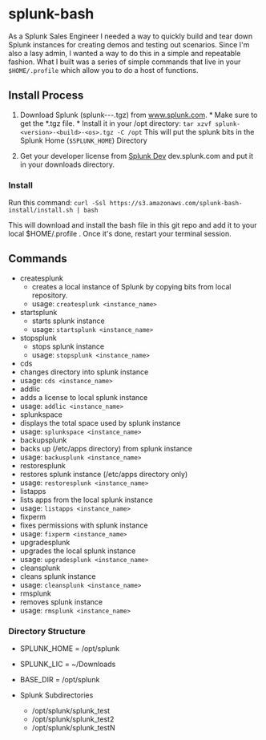 # splunk-bash
As a Splunk Sales Engineer I needed a way to quickly build and tear down Splunk instances for creating demos and testing out scenarios. Since I'm also a lasy admin, I wanted a way to do this in a simple and repeatable fashion. What I built was a series of simple commands that live in your `$HOME/.profile` which allow you to do a host of functions. 

## Install Process

1. Download Splunk (splunk-<version>-<build>-<os>.tgz) from www.splunk.com. * Make sure to get the *.tgz file. * Install it in your /opt directory: `tar xzvf splunk-<version>-<build>-<os>.tgz -C /opt` This will put the splunk bits in the Splunk Home (`$SPLUNK_HOME`) Directory
  
2. Get your developer license from [Splunk Dev](dev.splunk.com) dev.splunk.com and put it in your downloads directory.

### Install 

Run this command:
`curl -Ssl https://s3.amazonaws.com/splunk-bash-install/install.sh | bash`

This will download and install the bash file in this git repo and add it to your local $HOME/.profile . Once it's done, restart your terminal session.

## Commands

- createsplunk 
  - creates a local instance of Splunk by copying bits from local repository. 
  - usage: `createsplunk <instance_name>`  
- startsplunk   
  - starts splunk instance
  - usage: `startsplunk <instance_name>`
- stopsplunk
  - stops splunk instance
  - usage: `stopsplunk <instance_name>`
- cds
 - changes directory into splunk instance
 - usage: `cds <instance_name>`
- addlic
 - adds a license to local splunk instance
 - usage: `addlic <instance_name>`
- splunkspace
 - displays the total space used by splunk instance
 - usage: `splunkspace <instance_name>`
- backupsplunk
 - backs up (/etc/apps directory) from splunk instance
 - usage: `backusplunk <instance_name>`
- restoresplunk
 - restores splunk instance (/etc/apps directory only)
 - usage: `restoresplunk <instance_name>`
- listapps
 - lists apps from the local splunk instance
 - usage: `listapps <instance_name>`
- fixperm
 - fixes permissions with splunk instance
 - usage: `fixperm <instance_name>`
- upgradesplunk
 - upgrades the local splunk instance
 - usage: `upgradesplunk <instance_name>`
- cleansplunk
 - cleans splunk instance
 - usage: `cleansplunk <instance_name>`
- rmsplunk
 - removes splunk instance
 - usage: `rmsplunk <instance_name>`
                
### Directory Structure

- SPLUNK_HOME = /opt/splunk
- SPLUNK_LIC = ~/Downloads
- BASE_DIR = /opt/splunk
                        
- Splunk Subdirectories 
  - /opt/splunk/splunk_test
  - /opt/splunk/splunk_test2
  - /opt/splunk/splunk_testN

  
                
